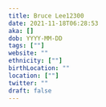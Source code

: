 ```yaml
---
title: Bruce Lee12300
date: 2021-11-18T06:28:53
aka: []
dob: YYYY-MM-DD
tags: [""]
website: ""
ethnicity: [""]
birthLocation: ""
location: [""]
twitter: ""
draft: false
---
```


